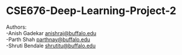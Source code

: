 # CSE676-Deep-Learning-Project-2

Authors:<br>
 -Anish Gadekar anishraj@buffalo.edu<br>
 -Parth Shah parthnay@buffalo.edu<br>
 -Shruti Bendale shrutitu@buffalo.edu<br>
